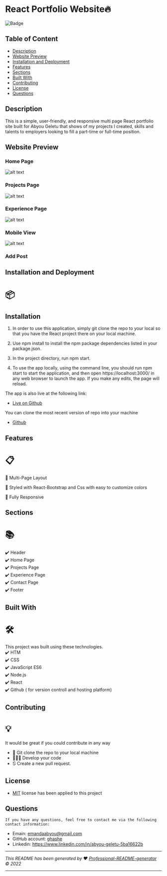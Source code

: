 # React Portfolio Website🔥

![Badge](https://img.shields.io/badge/License-MIT-blue.svg)

## Table of Content

- [Description](#description)
- [Website Preview](#website-preview)
- [Installation and Deployment](#installation-and-deployment)
- [Features](#features)
- [Sections](#sections)
- [ Built With](#built-with)
- [Contributing](#contributing)
- [License](#license)
- [Questions](#questions)

## Description

This is a simple, user-friendly, and responsive multi page React portfolio site built for Abyou Geletu that shows of my projects I created, skills and talents to employers looking to fill a part-time or full-time position.

## Website Preview

### Home Page

![alt text](./src/assets/images/pages/home.png)

### Projects Page

![alt text](./src/assets/images/pages/projects.png)

### Experience Page

![alt text](./src/assets/images/pages/experience.png)

### Mobile View

![alt text](./src/assets/images/pages/mobile-view.png)

### Add Post

## Installation and Deployment

# 📦

## Installation

1. In order to use this application, simply git clone the repo to your local so that you have the React project there on your local machine.

2. Use npm install to install the npm package dependencies listed in your package.json.

3. In the project directory, run npm start.

4. To use the app locally, using the command line, you should run npm start to start the application, and then open https://localhost:3000/ in any web browser to launch the app. If you make any edits, the page will reload.

The app is also live at the following link:

- [Live on Github](https://ghashe.github.io/react-portfolio/)

You can clone the most recent version of repo into your machine

- [Github](https://github.com/ghashe/react-portfolio)

## Features

# 📋

📖 Multi-Page Layout

🎨 Styled with React-Bootstrap and Css with easy to customize colors

📱 Fully Responsive

## Sections

# 📚

✔️ Header  
✔️ Home Page  
✔️ Projects Page  
✔️ Experience Page  
✔️ Contact Page  
✔️ Footer

## Built With

# 🛠️

This project was built using these technologies.  
✔️ HTM  
✔️ CSS  
✔️ JavaScript ES6  
✔️ Node.js  
✔️ React  
✔️ Github ( for version controll and hosting platform)

## Contributing

# 💡

It would be great if you could contribute in any way

- 👯 Git clone the repo to your local machine
- 🔨🔨🔨 Develop your code
- 🔃 Create a new pull request.

## License

- [MIT](https://github.com/ghashe/License) license has been applied to this project

## Questions

    If you have any questions, feel free to contact me via the following contact information:

- Emain: emandaabyou@gmail.com
- GitHub account: [ghashe](https://github.com/ghashe)
- Linkedin: https://www.linkedin.com/in/abyou-geletu-5ba16622b

---

_This README has been generated by ❤ [Professional-README-generator](https://github.com/ghashe/professional-README-generator) © 2022_

---

